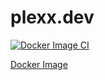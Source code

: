 # plexx.dev
[![Docker Image CI](https://github.com/plexx-dev/plexx.dev/actions/workflows/docker-image.yml/badge.svg)](https://github.com/plexx-dev/plexx.dev/actions/workflows/docker-image.yml)

[Docker Image](https://hub.docker.com/r/plexxdev/plexx.dev)